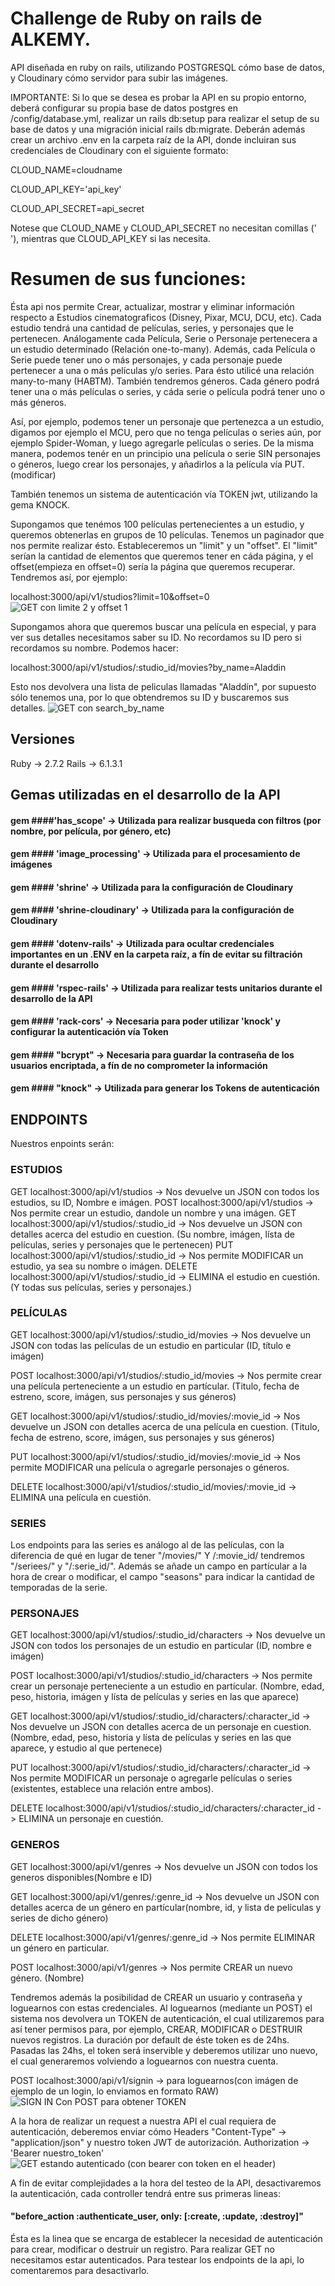 # Challenge de Ruby on rails de ALKEMY. #

API diseñada en ruby on rails, utilizando POSTGRESQL cómo base de datos, y Cloudinary cómo servidor para subir las imágenes.

IMPORTANTE: Si lo que se desea es probar la API en su propio entorno, deberá configurar su propia base de datos postgres en /config/database.yml, realizar un rails db:setup para realizar el setup de su base de datos y una migración inicial rails db:migrate.
Deberán además crear un archivo .env en la carpeta raíz de la API, donde incluiran sus credenciales de Cloudinary con el siguiente formato:

CLOUD_NAME=cloudname

CLOUD_API_KEY='api_key'

CLOUD_API_SECRET=api_secret

Notese que CLOUD_NAME y CLOUD_API_SECRET no necesitan comillas (' '), mientras que CLOUD_API_KEY si las necesita.

# Resumen de sus funciones:
Ésta api nos permite Crear, actualizar, mostrar y eliminar información respecto a Estudios cinematograficos (Disney, Pixar, MCU, DCU, etc).
Cada estudio tendrá una cantidad de películas, series, y personajes que le pertenecen. Análogamente cada Película, Serie o Personaje pertenecera a un estudio determinado (Relación one-to-many).
Además, cada Película o Serie puede tener uno o más personajes, y cada personaje puede pertenecer a una o más películas y/o series. Para ésto utilicé una relación many-to-many (HABTM).
También tendremos géneros. Cada género podrá tener una o más películas o series, y cáda serie o película podrá tener uno o más géneros.

Así, por ejemplo, podemos tener un personaje que pertenezca a un estudio, digamos por ejemplo el MCU, pero que no tenga películas o series aún, por ejemplo Spider-Woman, y luego agregarle películas o series.
De la misma manera, podemos tenér en un principio  una película o serie SIN personajes o géneros, luego crear los personajes, y añadirlos a la película vía PUT. (modificar)

También tenemos un sistema de autenticación vía TOKEN jwt, utilizando la gema KNOCK.

Supongamos que tenémos 100 películas pertenecientes a un estudio, y queremos obtenerlas en grupos de 10 películas. Tenemos un paginador que nos permite realizar ésto.
Estableceremos un "limit" y un "offset". El "limit" serían la cantidad de elementos que queremos tener en cáda página, y el offset(empieza en offset=0) sería la página que queremos recuperar. Tendremos así, por ejemplo: 

localhost:3000/api/v1/studios?limit=10&offset=0
![GET con limite 2 y offset 1](https://user-images.githubusercontent.com/81385234/115799435-dea62700-a3ae-11eb-9e9e-e5677a87e080.jpg)



Supongamos ahora que queremos buscar una película en especial, y para ver sus detalles necesitamos saber su ID. No recordamos su ID pero si recordamos su nombre. Podemos hacer:

localhost:3000/api/v1/studios/:studio_id/movies?by_name=Aladdin

Esto nos devolvera una lista de peliculas llamadas "Aladdín", por supuesto sólo tenemos una, por lo que obtendremos su ID y buscaremos sus detalles.
![GET con search_by_name](https://user-images.githubusercontent.com/81385234/115799443-e1a11780-a3ae-11eb-8cb0-e1bc8a190a1e.jpg)



## Versiones ##
Ruby -> 2.7.2
Rails -> 6.1.3.1

## Gemas utilizadas en el desarrollo de la API ##

#### gem ####'has_scope' -> Utilizada para realizar busqueda con filtros (por nombre, por película, por género, etc)

#### gem #### 'image_processing' -> Utilizada para el procesamiento de imágenes

#### gem #### 'shrine' -> Utilizada para la configuración de Cloudinary

#### gem #### 'shrine-cloudinary' -> Utilizada para la configuración de Cloudinary

#### gem #### 'dotenv-rails' -> Utilizada para ocultar credenciales importantes en un .ENV en la carpeta raíz, a fín de evitar su filtración durante el desarrollo

#### gem #### 'rspec-rails' -> Utilizada para realizar tests unitarios durante el desarrollo de la API

#### gem #### 'rack-cors' -> Necesaria para poder utilizar 'knock' y configurar la autenticación vía Token

#### gem #### "bcrypt" -> Necesaria para guardar la contraseña de los usuarios encriptada, a fín de no comprometer la información

#### gem #### "knock" -> Utilizada para generar los Tokens de autenticación

## ENDPOINTS ##

Nuestros enpoints serán:

### ESTUDIOS ###

GET localhost:3000/api/v1/studios -> Nos devuelve un JSON con todos los estudios, su ID, Nombre e imágen.
POST localhost:3000/api/v1/studios -> Nos permite crear un estudio, dandole un nombre y una imágen.
GET localhost:3000/api/v1/studios/:studio_id -> Nos devuelve un JSON con detalles acerca del estudio en cuestion. (Su nombre, imágen, lísta de películas, series y personajes que le pertenecen)
PUT localhost:3000/api/v1/studios/:studio_id -> Nos permite MODIFICAR un estudio, ya sea su nombre o imágen.
DELETE localhost:3000/api/v1/studios/:studio_id -> ELIMINA el estudio en cuestión. (Y todas sus películas, series y personajes.)

### PELÍCULAS ###

GET localhost:3000/api/v1/studios/:studio_id/movies -> Nos devuelve un JSON con todas las películas de un estudio en particular (ID, título e imágen)

POST localhost:3000/api/v1/studios/:studio_id/movies -> Nos permite crear una película perteneciente a un estudio en partícular. (Titulo, fecha de estreno, score, imágen, sus personajes y sus géneros)

GET localhost:3000/api/v1/studios/:studio_id/movies/:movie_id -> Nos devuelve un JSON con detalles acerca de una película en cuestion. (Titulo, fecha de estreno, score, imágen, sus personajes y sus géneros)

PUT localhost:3000/api/v1/studios/:studio_id/movies/:movie_id -> Nos permite MODIFICAR una película o agregarle personajes o géneros.

DELETE localhost:3000/api/v1/studios/:studio_id/movies/:movie_id -> ELIMINA una película en cuestión.

### SERIES ###

Los endpoints para las series es análogo al de las películas, con la diferencia de qué en lugar de tener "/movies/" Y /:movie_id/ tendremos "/seriees/" y "/:serie_id/". Además se añade un campo en partícular a la hora de crear o modificar, el campo "seasons" para indicar la cantidad de temporadas de la serie.

### PERSONAJES ###

GET localhost:3000/api/v1/studios/:studio_id/characters -> Nos devuelve un JSON con todos los personajes de un estudio en particular (ID, nombre e imágen)

POST localhost:3000/api/v1/studios/:studio_id/characters -> Nos permite crear un personaje perteneciente a un estudio en partícular. (Nombre, edad, peso, historia, imágen y lísta de películas y series en las que aparece)

GET localhost:3000/api/v1/studios/:studio_id/characters/:character_id -> Nos devuelve un JSON con detalles acerca de un personaje en cuestion. (Nombre, edad, peso, historia y lísta de películas y series en las que aparece, y estudio al que pertenece)

PUT localhost:3000/api/v1/studios/:studio_id/characters/:character_id -> Nos permite MODIFICAR un personaje o agregarle películas o series (existentes, establece una relación entre ambos).

DELETE localhost:3000/api/v1/studios/:studio_id/characters/:character_id -> ELIMINA un personaje en cuestión.

### GENEROS ###
GET localhost:3000/api/v1/genres -> Nos devuelve un JSON con todos los generos disponibles(Nombre e ID)

GET localhost:3000/api/v1/genres/:genre_id -> Nos devuelve un JSON con detalles acerca de un género en partícular(nombre, id, y lista de películas y series de dicho género)

DELETE localhost:3000/api/v1/genres/:genre_id -> Nos permite ELIMINAR un género en particular.

POST localhost:3000/api/v1/genres -> Nos permite CREAR un nuevo género. (Nombre)



Tendremos además la posibilidad de CREAR un usuario y contraseña y loguearnos con estas credenciales. Al loguearnos (mediante un POST) el sistema nos devolvera un TOKEN de autenticación, el cual utilizaremos para así tener permisos para, por ejemplo, CREAR, MODIFICAR o DESTRUIR nuevos registros. La duración por default de éste token es de 24hs. Pasadas las 24hs, el token será inservible y deberemos utilizar uno nuevo, el cual generaremos volviendo a loguearnos con nuestra cuenta.

POST localhost:3000/api/v1/signin -> para loguearnos(con imágen de ejemplo de un login, lo enviamos en formato RAW) ![SIGN IN Con POST para obtener TOKEN](https://user-images.githubusercontent.com/81385234/115798053-b79a2600-a3ab-11eb-830f-3a68f4ea508d.jpg) 

A la hora de realizar un request a nuestra API el cual requiera de autenticación, deberemos enviar cómo Headers "Content-Type" -> "application/json" y nuestro token JWT de autorización. Authorization -> 'Bearer nuestro_token'
![GET estando autenticado (con bearer con token en el header)](https://user-images.githubusercontent.com/81385234/115798962-d994a800-a3ad-11eb-862c-3c8953d02328.jpg)


A fin de evitar complejidades a la hora del testeo de la API, desactivaremos la autenticación, cada controller tendrá entre sus primeras lineas:
#### "before_action :authenticate_user, only: [:create, :update, :destroy]" 

Ésta es la linea que se encarga de establecer la necesidad de autenticación para crear, modificar o destruír un registro. Para realizar GET no necesitamos estar autenticados.
Para testear los endpoints de la api, lo comentaremos para desactivarlo.



